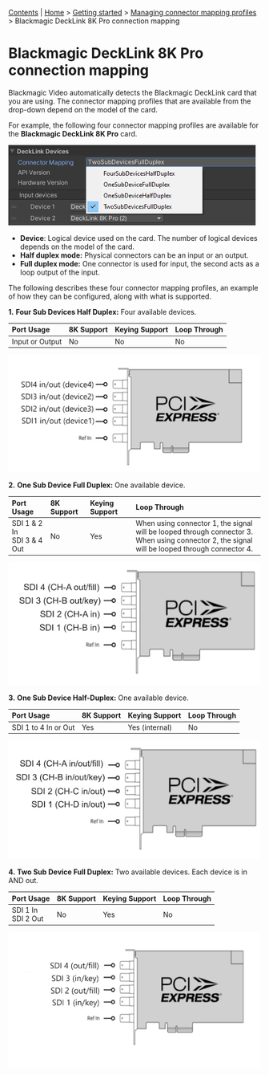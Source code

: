 [Contents](TableOfContents.md) | [Home](index.md) > [Getting started](getting-started.md) > [Managing connector mapping profiles](managing-connector-mapping-profiles.md) > Blackmagic DeckLink 8K Pro connection mapping

# Blackmagic DeckLink 8K Pro connection mapping

Blackmagic Video automatically detects the Blackmagic DeckLink card that you are using. The connector mapping profiles that are available from the drop-down depend on the model of the card.

For example, the following four connector mapping profiles are available for the **Blackmagic DeckLink 8K Pro** card.

![decklink-8k-pro-available-configurations](images/decklink-8k-pro-available-configurations.png)

* **Device**: Logical device used on the card. The number of logical devices depends on the model of the card.
* **Half duplex mode:** Physical connectors can be an input or an output.
* **Full duplex mode:** One connector is used for input, the second acts as a loop output of the input.

The following describes these four connector mapping profiles, an example of how they can be configured, along with what is supported.

**1.** **Four Sub Devices Half Duplex:** Four available devices.

| **Port Usage**| **8K Support**|**Keying Support**| **Loop Through**|
|:---|:---|:---|:---|
| Input or Output | No | No | No |

![four-sub-devices-half-duplex](images/four-sub-devices-half-duplex.png)

**2.** **One Sub Device Full Duplex:** One available device.

| **Port Usage**| **8K Support**|**Keying Support**| **Loop Through**|
|:---|:---|:---|:---|
| SDI 1 & 2 In <br /> SDI 3 & 4 Out | No | Yes |When using connector 1, the signal will be looped through connector 3. <br /> When using connector 2, the signal will be looped through connector 4.|  

![one-sub-device-full-duplex](images/one-sub-device-full-duplex.png)

**3.** **One Sub Device Half-Duplex:** One available device.

| **Port Usage**| **8K Support**|**Keying Support**| **Loop Through**|
|:---|:---|:---|:---|
| SDI 1 to 4 In or Out | Yes | Yes (internal) | No |

![one-sub-device-half-duplex](images/one-sub-device-half-duplex.png)

**4.** **Two Sub Device Full Duplex:** Two available devices. Each device is in AND out.

| **Port Usage**| **8K Support**|**Keying Support**| **Loop Through**|
|:---|:---|:---|:---|
| SDI 1 In <br /> SDI 2 Out | No | Yes | No |

![two-sub-device-full-duplex](images/two-sub-device-full-duplex.png)
